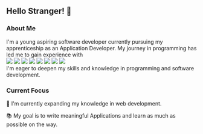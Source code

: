 ## Hello Stranger! 👋

### About Me
I'm a young aspiring software developer currently pursuing my apprenticeship as an Application Developer.
My journey in programming has led me to gain experience with </br>
<img src="https://img.icons8.com/color/48/000000/html-5.png"/>
<img src="https://img.icons8.com/color/48/000000/css3.png"/>
<img src="https://img.icons8.com/color/48/000000/javascript.png"/>
<img src="https://img.icons8.com/color/48/000000/java-coffee-cup-logo.png"/>
<img src="https://img.icons8.com/color/48/000000/desktop.png"/>
<img src="https://img.icons8.com/color/48/000000/python.png"/>
<img src="https://img.icons8.com/color/48/000000/bootstrap.png"/>
<img src="https://img.icons8.com/officel/16/000000/php-logo.png"/>
</br>
I'm eager to deepen my skills and knowledge in programming and software development.

### Current Focus
🌱 I'm currently expanding my knowledge in web development.

📚 My goal is to write meaningful Applications and learn as much as possible on the way.

